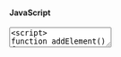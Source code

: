 
#### JavaScript

<!-- <iframe class="code-preview" height="280px"></iframe> -->
<textarea class="code-editor-js" name="code">
<script>
function addElement() { 
  var newDiv = document.createElement("div"); 
  var testContent = `
    <h1>Title</h1>
    <p>Paragraph test</p>
    <button>Button</button>
    <button class="is-primary">Button</button>
  `; 
  newDiv.innerHTML = testContent;
  document.body.appendChild(newDiv); 
}
document.addEventListener("DOMContentLoaded", addElement);
</script>
</textarea>
